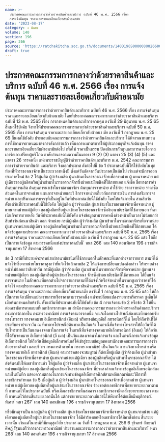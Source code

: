 ```yaml
---
name: >-
  ประกาศคณะกรรมการกลางว่าด้วยราคาสินค้าและบริการ ฉบับที่ 46 พ.ศ. 2566 เรื่อง 
  การแจ้งต้นทุน ราคาและรายละเอียดเกี่ยวกับผ้าอนามัย
date: '2023-08-17'
category: ง พิเศษ
volume: 140
section: 196
page: 266
source: 'https://ratchakitcha.soc.go.th/documents/140D196S0000000026600.pdf'
draft: true
---
```


# ประกาศคณะกรรมการกลางว่าด้วยราคาสินค้าและบริการ ฉบับที่ 46 พ.ศ. 2566 เรื่อง  การแจ้งต้นทุน ราคาและรายละเอียดเกี่ยวกับผ้าอนามัย

ประกาศคณะกรรมการกลางว่าด้วยราคาสินค้าและบริการ ฉบับที่ 46 พ.ศ. 2566 เรื่อง การแจ้งต้นทุน ราคาและรายละเอียดเกี่ยวกับผ้าอนามัย โดยที่ประกาศคณะกรรมการกลางว่าด้วยราคาสินค้าและบริการ ฉบับที่ 13 พ.ศ. 2565 เรื่อง การกาหนดสินค้าและบริการควบคุม ลงวันที่ 29 มิถุนายน พ.ศ. 25 65 สิ้นผลใช้บังคับ จึงทาให้ประกาศคณะกรรมการกลางว่าด้วยราคาสินค้าและบริการ ฉบับที่ 50 พ.ศ. 2565 เรื่อง การแจ้งต้นทุน ราคาและรายละเอียดเกี่ยวกับผ้าอนา มัย ลงวันที่ 1 กรกฎาคม พ.ศ. 25 65 สิ้นผลใช้บังคับ ประกอบกับคณะกรรมการกลางว่าด้วยราคาสินค้าและบริการ ได้พิจารณาทบทวน การใช้อานาจกาหนดมาตรการดังกล่าวแล้ว เห็นควรคงมาตรการให้ผู้ประกอบธุรกิจแจ้งต้นทุน ราคา และรายละเอียดเกี่ยวกับผ้าอนามัยต่อไป เพื่อให้ ราคาเป็นธรรม ป้องกันการกักตุนและการฉวยโอกาส เอารัดเอาเปรียบผู้บริโภค อาศัยอำนาจตามความในมาตรา 9 (2) (3) มาตรา 25 (3) (4) (5) และมาตรา 26 วรรคหนึ่ง แห่งพระราชบัญญัติว่าด้วยราคาสินค้าและบริการ พ.ศ. 2542 คณะกรรมการกลางว่าด้วยราคาสินค้า และบริการ จึงออกประกาศ ดังต่อไปนี้ ข้อ 1 ประกาศฉบับนี้ให้ใช้บังคับในทุกท้องที่ทั่วราชอาณาจักรเป็นระยะเวลาหนึ่งปี ตั้งแต่วันถัดจากวันประกาศเป็นต้นไป เว้นแต่จะมีการออกประกาศใหม่ ข้อ 2 ให้ผู้ผลิต ผู้ว่าจ้างผลิต ผู้นาเข้ามาในราชอาณาจักรเพื่อจาหน่าย ผู้ แทนจาหน่าย แต่ผู้เดียวของผู้ผลิตหรือผู้นำเข้ามาในราชอาณาจักรซึ่งผ้าอนามัยชนิดที่ใช้ภายนอก แจ้งชื่อ ชื่อทางการค้า ต้นทุนการผลิต ต้นทุนการนาเข้าในราชอาณาจักร ต้นทุนการจาหน่าย ค่าใช้จ่าย ราคาจาหน่าย ราคาซื้อ ส่วนลดในการจาหน่าย แผนการจาหน่ายและวิ ธีการจาหน่ายเกี่ยวกับการชาระเงิน การส่งเสริมการจาหน่าย และปริมาณการบรรจุที่เป็นอยู่ในวันที่ประกาศฉบับนี้ใช้บังคับ โดยให้แจ้งภายใน สามสิบวันตั้งแต่วันที่ประกาศฉบับนี้ใช้บังคับ ให้ผู้ผลิต ผู้ว่าจ้างผลิต ผู้นาเข้ามาในราชอาณาจักรเพื่อจาหน่าย ผู้แทนจาหน่ายแต่ผู้เดียว ของผู้ผลิตหรือผู้นาเข้ามาในราชอาณาจักรซึ่งผ้าอนามัยชนิดที่ใช้ภายนอก ที่ดาเนินกิจการภายหลัง วันที่ประกาศฉบับนี้ใช้บังคับ แจ้งข้อมูลตามวรรคหนึ่งล่วงหน้าเป็นเวลาไม่น้อยกว่าสิบห้าวันก่อนนาสินค้า ออก จำหน่าย กรณีผู้ผลิต ผู้ว่าจ้างผลิต ผู้นาเข้ามาในราชอาณาจักรเพื่อจาหน่าย ผู้แทนจาหน่ายแต่ผู้เดียว ของผู้ผลิตหรือผู้นาเข้ามาในราชอาณาจักรซึ่งผ้าอนามัยชนิดที่ใช้ภายนอก ได้แจ้งข้อมูลตามประกาศ คณะกรรมการกลางว่าด้วยราคาสินค้าและบริการ ฉบับที่ 50 พ.ศ. 2565 เรื่อง การแจ้งต้นทุน ราคาและรายละเอียดเกี่ยวกับผ้าอนามัย ลงวันที่ 1 กรกฎาคม พ.ศ. 25 65 แล้ว ให้ถือเป็นการแจ้งข้อมูล ตามวรรคหนึ่งแห่งประกาศฉบับนี้ ้ หนา 266 ่ เลม 140 ตอนพิเศษ 196 ง ราชกิจจานุเบกษา 17 สิงหาคม 2566

ข้อ 3 กรณีที่ประสงค์จะจาหน่ายผ้าอนามัยชนิดที่ใช้ภายนอกในลักษณะที่แตกต่างจากรายการ ตามที่ได้แจ้งไว้หรือจาหน่ายในราคาสูงกว่าที่แจ้งไว้แล้วตามข้อ 2 ให้แจ้งการเปลี่ยนแปลงดังกล่าว ให้ทราบล่วงหน้าไม่น้อยกว่าสิบห้าวัน กรณีผู้ผลิต ผู้ว่าจ้างผลิต ผู้นาเข้ามาในราชอาณาจักรเพื่อจาหน่าย ผู้แทนจาหน่ายแต่ผู้เดียว ของผู้ผลิตหรือผู้นำเข้ามาในราชอาณา จักรซึ่งผ้าอนามัยชนิดที่ใช้ภายนอก ได้ยื่นแจ้งการจาหน่าย ในลักษณะที่แตกต่างไปจากรายการตามที่ได้แจ้งไว้หรือจำหน่ายในราคาสูงกว่าราคาที่ได้แจ้งไว้ ตามประกาศคณะกรรมการกลางว่าด้วยราคาสินค้าและบริการ ฉบับที่ 50 พ.ศ. 2565 เรื่อง การแจ้งต้นทุน ราคาและรายละ เอียดเกี่ยวกับผ้าอนามัย ลงวันที่ 1 กรกฎาคม พ.ศ. 25 65 แล้ว ให้ถือเป็นการแจ้งเปลี่ยนแปลงรายการหรือราคาตามวรรคหนึ่ง แต่จะเปลี่ยนแปลงรายการหรือราคา สูงขึ้นได้เมื่อพ้นกาหนดสิบห้าวัน ตั้งแต่วันที่ประกาศฉบับนี้ใช้บังคับ ข้อ 4 การแจ้งตามข้อ 2 หรือข้อ 3 ให้ยื่นต่อเลขาธิการตามแบบที่เลขาธิการกาหนด ณ สำนักงานคณะกรรมการกลางว่าด้วยราคาสินค้าและบริการ กรมการค้าภายใน กระทรวงพาณิชย์ การแจ้งตามวรรคหนึ่ง จะแจ้งโดยทางไปรษณีย์ลงทะเบียนตอบรับ ทางโทรสาร ทางจดหมาย อิเล็กทรอนิกส์ (อีเมล) หรือทางข้อมูลอิเล็ กทรอนิกส์ก็ได้ โดยให้ถือวันที่ได้ประทับตราประจาวัน ณ ที่ทาการไปรษณีย์ต้นทางเป็นวันแจ้ง ในกรณีที่แจ้งทางโทรสารให้ถือวันที่ได้รับโทรสารเป็นวันแสดง เจตนาในการแจ้ง ในกรณีที่แจ้งทางจดหมายอิเล็กทรอนิกส์ (อีเมล) ให้ถือวันที่ได้รับจดหมาย อิเล็กทรอนิกส์ (อี เมล) เป็นวันแสดงเจตนาในการแจ้ง และในกรณีการแจ้งทางข้อมูลอิเล็กทรอนิกส์ ให้ถือวันที่ข้อมูลอิเล็กทรอนิกส์ได้เข้าสู่ระบบข้อมูลของสานักงานคณะกรรมการกลางว่าด้วยราคาสินค้า และบริการ กรมการค้าภายใน กระทรวงพาณิชย์ เป็นวันแจ้ง การแจ้งทางโทรสารหรือทางจดหมายอิเล็ กทรอนิกส์ (อีเมล) ตามวรรคสองจะสมบูรณ์ ก็ต่อเมื่อผู้ผลิต ผู้ว่าจ้างผลิต ผู้นำเข้ามาในราชอาณาจักรเพื่อจาหน่าย ผู้แทนจาหน่ายแต่ผู้เดียว ของผู้ผลิตหรือผู้นาเข้ามาในราชอาณาจักร ได้ส่งต้นฉบับให้เลขาธิการแล้ว ให้ผู้ผลิต ผู้ว่าจ้างผลิต ผู้นาเข้ามาในราชอาณาจักรเพื่อจาหน่าย ผู้แทนจาหน่ายแต่ผู้เดียว ของผู้ผลิตหรือผู้นาเข้ามาในราชอาณาจักร ที่ประสงค์จะแจ้งทางข้อมูลอิเล็กทรอนิกส์ลงนามในบันทึก แสดงความตกลงในการแจ้งทางข้อมูลอิเล็กทรอนิกส์ตามหลักเกณฑ์และวิธีการที่เลขาธิการกำหนด ข้อ 5 เมื่อผู้ผลิ ต ผู้ว่าจ้างผลิต ผู้นาเข้ามาในราชอาณาจักรเพื่อจาหน่าย ผู้แทนจาหน่าย แต่ผู้เดียวของผู้ผลิตหรือผู้นาเข้ามาในราชอาณาจักร ร้องขอต่อเลขาธิการเพื่อขยายระยะเวลาตามที่ กาหนดไว้ในประกาศฉบับนี้ หรือเมื่อเลขาธิการเห็นสมควร เลขาธิการอาจมีคาสั่งขยายระยะเวลา ตามที่ กาหนดไว้ก่อนสิ้นระยะเวลานั้นได้ แต่การขยายระยะเวลาเช่นว่านี้ให้พึงทาได้ต่อเมื่อมีพฤติการณ์พิเศษ ้ หนา 267 ่ เลม 140 ตอนพิเศษ 196 ง ราชกิจจานุเบกษา 17 สิงหาคม 2566

หรือมีเหตุจาเป็น และผู้ผลิต ผู้ว่าจ้างผลิต ผู้นาเข้ามาในราชอาณาจักรเพื่อจาหน่าย ผู้แทนจาหน่าย แต่ผู้เดียวของผู้ผลิตหรือผู้นำเข้ามาในราชอาณาจักร ได้มีคำร้องขอหรือเลขาธิการได้มีคาสั่งก่อน สิ้นระยะเวลานั้น เว้นแต่ในกรณีที่มีเหตุสุดวิสัย ประกาศ ณ วันที่ 1 กรกฎาคม พ.ศ. 256 6 จุรินทร์ ลักษณวิศิษฏ์ รัฐมนตรีว่าการกระทรวงพาณิชย์ ประธานคณะกรรมการกลางว่าด้วยราคาสินค้าและบริการ ้ หนา 268 ่ เลม 140 ตอนพิเศษ 196 ง ราชกิจจานุเบกษา 17 สิงหาคม 2566
